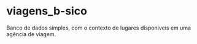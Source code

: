 # viagens_b-sico
Banco de dados simples, com o contexto de lugares disponiveis em uma agência de viagem. 
